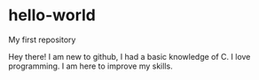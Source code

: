# hello-world
My first repository

Hey there! I am new to github, I had a basic knowledge of C. I love programming. I am here to improve my skills.
